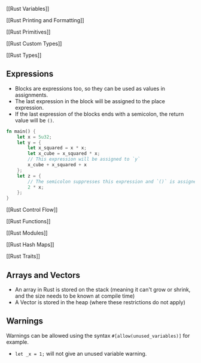 [[Rust Variables]]

[[Rust Printing and Formatting]]

[[Rust Primitives]]

[[Rust Custom Types]]

[[Rust Types]]

## Expressions
- Blocks are expressions too, so they can be used as values in assignments. 
- The last expression in the block will be assigned to the place expression.
- If the last expression of the blocks ends with a semicolon, the return value will be `()`.
```rust
fn main() {
    let x = 5u32;
    let y = {
        let x_squared = x * x;
        let x_cube = x_squared * x;
        // This expression will be assigned to `y`
        x_cube + x_squared + x
    };
    let z = {
        // The semicolon suppresses this expression and `()` is assigned to `z`
        2 * x;
    };
}
```

[[Rust Control Flow]]

[[Rust Functions]]

[[Rust Modules]]

[[Rust Hash Maps]]

[[Rust Traits]]

## Arrays and Vectors
- An array in Rust is stored on the stack (meaning it can't grow or shrink, and the size needs to be known at compile time)
- A Vector is stored in the heap (where these restrictions do not apply)
## Warnings
Warnings can be allowed using the syntax `#[allow(unused_variables)]` for example.
- `let _x = 1;` will not give an unused variable warning.

